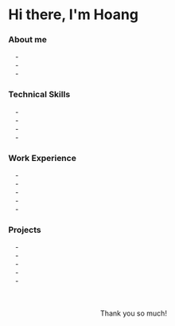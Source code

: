 <h1>Hi there, I'm Hoang</h1>

<div>
  <h3>About me</h3>
  &emsp;-
  <br>
  &emsp;-
  <br>
  &emsp;-
</div>

<div>
  <h3>Technical Skills</h3>
   &emsp;-
  <br>
  &emsp;-
  <br>
  &emsp;-
  <br>
  &emsp;-
</div>

<div>
  <h3>Work Experience</h3>
   &emsp;-
  <br>
  &emsp;-
  <br>
  &emsp;-
  <br>
  &emsp;-
    <br>
  &emsp;-
</div>
  
<div>
  <h3>Projects</h3>
   &emsp;-
  <br>
  &emsp;-
  <br>
  &emsp;-
  <br>
  &emsp;-
    <br>
  &emsp;-
</div>
  
  <br>
  <br>
  <p align="center">Thank you so much!<p>
